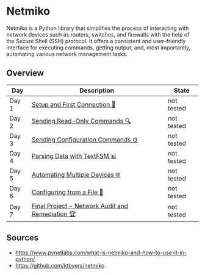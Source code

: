 # Netmiko
Netmiko is a Python library that simplifies the process of interacting with network devices such as routers, switches, and firewalls with the help of the Secure Shell (SSH) protocol. It offers a consistent and user-friendly interface for executing commands, getting output, and, most importantly, automating various network management tasks.

## Overview

| Day | Description | State | 
| ------ | ----- | ----- |
| Day 1 | [Setup and First Connection 🚀](/Topics/Programming/Python/Challenges/Netmiko/Day-01.md) | not tested |
| Day 2 | [Sending Read-Only Commands 🔍](/Topics/Programming/Python/Challenges/Netmiko/Day-02.md) | not tested |
| Day 3 | [Sending Configuration Commands ⚙️](/Topics/Programming/Python/Challenges/Netmiko/Day-03.md) | not tested |
| Day 4 | [Parsing Data with TextFSM 📊](/Topics/Programming/Python/Challenges/Netmiko/Day-04.md) | not tested |
| Day 5 | [Automating Multiple Devices 🌐](/Topics/Programming/Python/Challenges/Netmiko/Day-05.md) | not tested |
| Day 6 | [Configuring from a File 📁](/Topics/Programming/Python/Challenges/Netmiko/Day-06.md) | not tested |
| Day 7 | [Final Project - Network Audit and Remediation 🏆](/Topics/Programming/Python/Challenges/Netmiko/Day-07.md) | not tested |

## Sources
* https://www.pynetlabs.com/what-is-netmiko-and-how-to-use-it-in-python/
* https://github.com/ktbyers/netmiko
